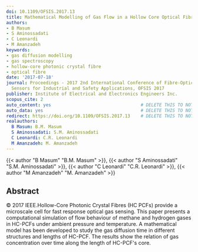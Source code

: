 ```yaml
---
doi: 10.1109/OFSIS.2017.13
title: Mathematical Modelling of Gas Flow in a Hollow Core Optical Fibre
authors:
- B Masum
- S Aminossadati
- C Leonardi
- M Amanzadeh
keywords:
- gas diffusion modelling
- gas spectroscopy
- hollow-core photonic crystal fibre
- optical fibre
date: '2017-07-18'
journal: Proceedings - 2017 2nd International Conference of Fibre-Optic and Photonic
  Sensors for Industrial and Safety Applications, OFSIS 2017
publisher: Institute of Electrical and Electronics Engineers Inc.
scopus_cite: 2
auto_content: yes                                  # DELETE THIS TO NOT AUTO GENERATE CONTENT
auto_data: yes                                     # DELETE THIS TO NOT AUTO GENERATE METADATA
redirect: https://doi.org/10.1109/OFSIS.2017.13    # DELETE THIS TO NOT REDIRECT
realauthors:
  B Masum: B.M. Masum
  S Aminossadati: S.M. Aminossadati
  C Leonardi: C.R. Leonardi
  M Amanzadeh: M. Amanzadeh
---
```

{{< author "B Masum" "B.M. Masum" >}}, {{< author "S Aminossadati" "S.M. Aminossadati" >}}, {{< author "C Leonardi" "C.R. Leonardi" >}}, {{< author "M Amanzadeh" "M. Amanzadeh" >}}

## Abstract
© 2017 IEEE.Hollow-Core Photonic Crystal Fibres (HC PCFs) provide a microscale cell for fast response optical gas sensing. This paper presents a computational simulation of flow behaviour of methane and hydrogen gases in HC-PCFs under ambient pressure and temperature. A mathematical model has been developed to study the gas diffusion time in different structures and lengths of HC-PCF. The results show the relation of gas concentration over time along the length of HC-PCF's core.
